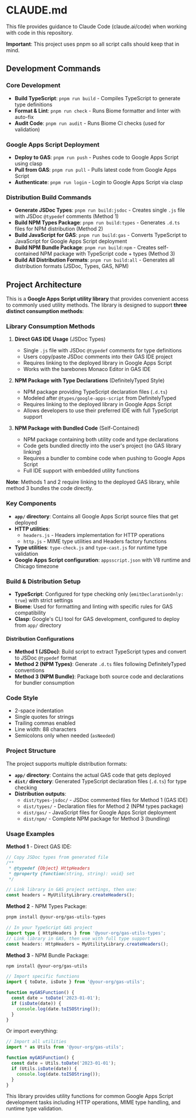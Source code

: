 # CLAUDE.md

This file provides guidance to Claude Code (claude.ai/code) when working with code in this repository.

**Important**: This project uses pnpm so all script calls should keep that in mind.

## Development Commands

### Core Development
- **Build TypeScript**: `pnpm run build` - Compiles TypeScript to generate type definitions
- **Format & Lint**: `pnpm run check` - Runs Biome formatter and linter with auto-fix
- **Audit Code**: `pnpm run audit` - Runs Biome CI checks (used for validation)

### Google Apps Script Deployment
- **Deploy to GAS**: `pnpm run push` - Pushes code to Google Apps Script using clasp
- **Pull from GAS**: `pnpm run pull` - Pulls latest code from Google Apps Script
- **Authenticate**: `pnpm run login` - Login to Google Apps Script via clasp

### Distribution Build Commands
- **Generate JSDoc Types**: `pnpm run build:jsdoc` - Creates single `.js` file with JSDoc `@typedef` comments (Method 1)
- **Build NPM Types Package**: `pnpm run build:types` - Generates `.d.ts` files for NPM distribution (Method 2)
- **Build JavaScript for GAS**: `pnpm run build:gas` - Converts TypeScript to JavaScript for Google Apps Script deployment
- **Build NPM Bundle Package**: `pnpm run build:npm` - Creates self-contained NPM package with TypeScript code + types (Method 3)
- **Build All Distribution Formats**: `pnpm run build:all` - Generates all distribution formats (JSDoc, Types, GAS, NPM)

## Project Architecture

This is a **Google Apps Script utility library** that provides convenient access to commonly used utility methods. The library is designed to support **three distinct consumption methods**:

### Library Consumption Methods

1. **Direct GAS IDE Usage** (JSDoc Types)
   - Single `.js` file with JSDoc `@typedef` comments for type definitions
   - Users copy/paste JSDoc comments into their GAS IDE project
   - Requires linking to the deployed library in Google Apps Script
   - Works with the barebones Monaco Editor in GAS IDE

2. **NPM Package with Type Declarations** (DefinitelyTyped Style)
   - NPM package providing TypeScript declaration files (`.d.ts`)
   - Modeled after `@types/google-apps-script` from DefinitelyTyped
   - Requires linking to the deployed library in Google Apps Script
   - Allows developers to use their preferred IDE with full TypeScript support

3. **NPM Package with Bundled Code** (Self-Contained)
   - NPM package containing both utility code and type declarations
   - Code gets bundled directly into the user's project (no GAS library linking)
   - Requires a bundler to combine code when pushing to Google Apps Script
   - Full IDE support with embedded utility functions

**Note**: Methods 1 and 2 require linking to the deployed GAS library, while method 3 bundles the code directly.

### Key Components

- **`app/` directory**: Contains all Google Apps Script source files that get deployed
- **HTTP utilities**:
  - `headers.js` - Headers implementation for HTTP operations
  - `http.js` - MIME type utilities and Headers factory functions
- **Type utilities**: `type-check.js` and `type-cast.js` for runtime type validation
- **Google Apps Script configuration**: `appsscript.json` with V8 runtime and Chicago timezone

### Build & Distribution Setup

- **TypeScript**: Configured for type checking only (`emitDeclarationOnly: true`) with strict settings
- **Biome**: Used for formatting and linting with specific rules for GAS compatibility
- **Clasp**: Google's CLI tool for GAS development, configured to deploy from `app/` directory

#### Distribution Configurations
- **Method 1 (JSDoc)**: Build script to extract TypeScript types and convert to JSDoc `@typedef` format
- **Method 2 (NPM Types)**: Generate `.d.ts` files following DefinitelyTyped conventions
- **Method 3 (NPM Bundle)**: Package both source code and declarations for bundler consumption

### Code Style

- 2-space indentation
- Single quotes for strings
- Trailing commas enabled
- Line width: 88 characters
- Semicolons only when needed (`asNeeded`)

### Project Structure

The project supports multiple distribution formats:

- **`app/` directory**: Contains the actual GAS code that gets deployed
- **`dist/` directory**: Generated TypeScript declaration files (`.d.ts`) for type checking
- **Distribution outputs**:
  - `dist/types-jsdoc/` - JSDoc commented files for Method 1 (GAS IDE)
  - `dist/types/` - Declaration files for Method 2 (NPM types package)
  - `dist/gas/` - JavaScript files for Google Apps Script deployment
  - `dist/npm/` - Complete NPM package for Method 3 (bundling)

### Usage Examples

**Method 1** - Direct GAS IDE:
```javascript
// Copy JSDoc types from generated file
/**
 * @typedef {Object} HttpHeaders
 * @property {function(string, string): void} set
 */

// Link library in GAS project settings, then use:
const headers = MyUtilityLibrary.createHeaders();
```

**Method 2** - NPM Types Package:
```bash
pnpm install @your-org/gas-utils-types
```
```typescript
// In your TypeScript GAS project
import type { HttpHeaders } from '@your-org/gas-utils-types';
// Link library in GAS, then use with full type support
const headers: HttpHeaders = MyUtilityLibrary.createHeaders();
```

**Method 3** - NPM Bundle Package:
```bash
npm install @your-org/gas-utils
```
```typescript
// Import specific functions
import { toDate, isDate } from '@your-org/gas-utils';

function myGASFunction() {
  const date = toDate('2023-01-01');
  if (isDate(date)) {
    console.log(date.toISOString());
  }
}
```

Or import everything:
```typescript
// Import all utilities
import * as Utils from '@your-org/gas-utils';

function myGASFunction() {
  const date = Utils.toDate('2023-01-01');
  if (Utils.isDate(date)) {
    console.log(date.toISOString());
  }
}
```

This library provides utility functions for common Google Apps Script development tasks including HTTP operations, MIME type handling, and runtime type validation.
